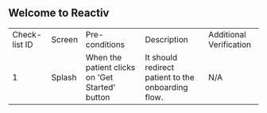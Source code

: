 ## Welcome to Reactiv
<table>
  <tr>
    <td>Check-list ID</td>
    <td>Screen</td>
    <td>Pre-conditions</td>
    <td>Description</td>
    <td>Additional Verification</td>
  </tr>
  <tr>
    <td>1</td>
    <td>Splash</td>
    <td>When the patient clicks on 'Get Started' button</td>
    <td>It should redirect patient to the onboarding flow.</td>
    <td>N/A</td>
  </tr>
</table>

